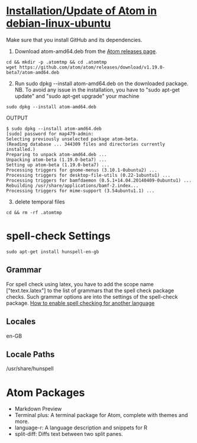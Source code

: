 # [Installation/Update of Atom in debian-linux-ubuntu](https://github.com/atom/atom#debian-linux-ubuntu)


Make sure that you install GitHub and its dependencies.

1. Download atom-amd64.deb from the [Atom releases page](https://github.com/atom/atom/releases).
```
cd && mkdir -p .atomtmp && cd .atomtmp
wget https://github.com/atom/atom/releases/download/v1.19.0-beta7/atom-amd64.deb
```
2. Run sudo dpkg --install atom-amd64.deb on the downloaded package.
NB. To avoid any issue in the installation, you have to "sudo apt-get update" and "sudo apt-get upgrade" your machine
```
sudo dpkg --install atom-amd64.deb
```

OUTPUT
```
$ sudo dpkg --install atom-amd64.deb
[sudo] password for map479-admin:
Selecting previously unselected package atom-beta.
(Reading database ... 344309 files and directories currently installed.)
Preparing to unpack atom-amd64.deb ...
Unpacking atom-beta (1.19.0-beta7) ...
Setting up atom-beta (1.19.0-beta7) ...
Processing triggers for gnome-menus (3.10.1-0ubuntu2) ...
Processing triggers for desktop-file-utils (0.22-1ubuntu1) ...
Processing triggers for bamfdaemon (0.5.1+14.04.20140409-0ubuntu1) ...
Rebuilding /usr/share/applications/bamf-2.index...
Processing triggers for mime-support (3.54ubuntu1.1) ...
```


3. delete temporal files
```
cd && rm -rf .atomtmp
```


# spell-check Settings


```
sudo apt-get install hunspell-en-gb
```


## Grammar
For spell check using latex, you  have to add the scope name ["text.tex.latex"]
to the list of grammars that the spell check package checks. Such grammar options
are into the settings of the spell-check package.
[How to enable spell checking for another language](https://discuss.atom.io/t/how-to-enable-spell-checking-for-another-language/4895/4)


## Locales
en-GB

## Locale Paths
/usr/share/hunspell





# Atom Packages

- Markdown Preview  
- Terminal plus: A terminal package for Atom, complete with themes and more.  
- language-r: A language description and snippets for R  
- split-diff: Diffs text between two split panes.
